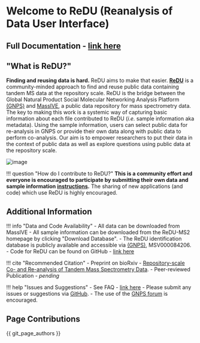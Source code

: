 # Welcome to ReDU (Reanalysis of Data User Interface)

## Full Documentation - [link here](https://mwang87.github.io/ReDU-MS2-Documentation/)

## "What is ReDU?"
**Finding and reusing data is hard.** ReDU aims to make that easier. **[ReDU](https://redu.ucsd.edu/)** is a community-minded approach to find and reuse public data containing tandem MS data at the repository scale. ReDU is the bridge between the Global Natural Product Social Molecular Networking Analysis Platform [(GNPS)](https://gnps.ucsd.edu/ProteoSAFe/static/gnps-splash.jsp) and [MassIVE](https://massive.ucsd.edu/ProteoSAFe/static/massive.jsp), a public data repository for mass spectrometry data. The key to making this work is a systemic way of capturing basic information about each file contributed to ReDU (*i.e.* sample information aka metadata). Using the sample information, users can select public data for re-analysis in GNPS or provide their own data along with public data to perform co-analysis. Our aim is to empower researchers to put their data in the context of public data as well as explore questions using public data at the repository scale.

![image](https://github.com/mwang87/ReDU-MS2-Documentation/raw/master/docs/images/image_doc.png)

!!! question "How do I contribute to ReDU?"
	**This is a community effort and everyone is encouraged to participate by submitting their own data and sample information [instructions](https://mwang87.github.io/ReDU-MS2-Documentation/HowtoContribute/).**
	The sharing of new applications (and code) which use ReDU is highly encouraged.

## Additional Information

!!! info "Data and Code Availability"
	- All data can be downloaded from MassIVE
	- All sample information can be downloaded from the ReDU-MS2 homepage by clicking "Download Database".
	- The ReDU identification database is publicly available and accessible via [(GNPS)](https://gnps.ucsd.edu/ProteoSAFe/static/gnps-splash.jsp), MSV000084206.
	- Code for ReDU can be found on GitHub - [link here](https://github.com/mwang87/ReDU-MS2-GNPS)

!!! cite "Recommended Citation"
	- Preprint on bioRxiv - [Repository-scale Co- and Re-analysis of Tandem Mass Spectrometry Data](https://www.biorxiv.org/content/10.1101/750471v1).
	- Peer-reviewed Publication - *pending*

!!! help "Issues and Suggestions"
	- See FAQ - [link here](https://mwang87.github.io/ReDU-MS2-Documentation/FAQ/)
	- Please submit any issues or suggestions via [GitHub](https://github.com/mwang87/ReDU-MS2-GNPS).
	- The use of the [GNPS forum](https://groups.google.com/forum/#!forum/molecular_networking_bug_reports) is encouraged.

## Page Contributions
{{ git_page_authors }}
